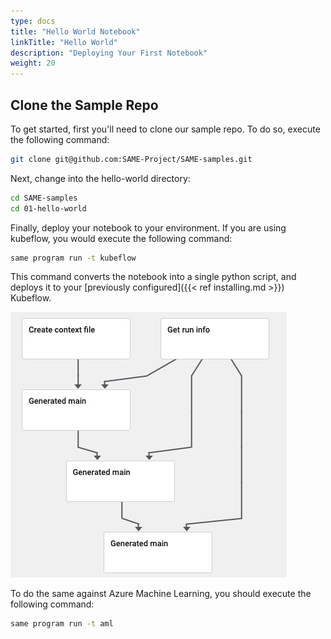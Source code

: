 ```yaml
---
type: docs
title: "Hello World Notebook"
linkTitle: "Hello World"
description: "Deploying Your First Notebook"
weight: 20
---
```

## Clone the Sample Repo

To get started, first you'll need to clone our sample repo. To do so, execute the following command:

```bash
git clone git@github.com:SAME-Project/SAME-samples.git
```

Next, change into the hello-world directory:

```bash
cd SAME-samples
cd 01-hello-world
```

Finally, deploy your notebook to your environment. If you are using kubeflow, you would execute the following command:

```bash
same program run -t kubeflow
```

This command converts the notebook into a single python script, and deploys it to your [previously configured]({{< ref installing.md >}}) Kubeflow.

![Sample three step graph](../images/three-step-execution.jpg)

To do the same against Azure Machine Learning, you should execute the following command:

```bash
same program run -t aml
```
